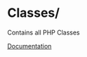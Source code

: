 # Classes/

Contains all PHP Classes

[Documentation](https://docs.typo3.org/m/typo3/reference-coreapi/main/en-us/ExtensionArchitecture/FileStructure/Classes/Index.html)